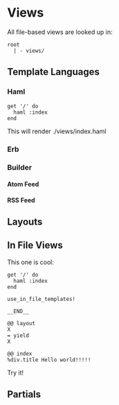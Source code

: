 Views
=====
All file-based views are looked up in:

	root
	  | - views/

Template Languages
------------------

### Haml
	get '/' do
	  haml :index
	end

This will render ./views/index.haml

### Erb

### Builder

#### Atom Feed

#### RSS Feed

Layouts
-------

In File Views
-------------
This one is cool:

	get '/' do
	  haml :index
	end

	use_in_file_templates!

	__END__

	@@ layout
	X
	= yield
	X

	@@ index
	%div.title Hello world!!!!!

Try it!

Partials
--------

